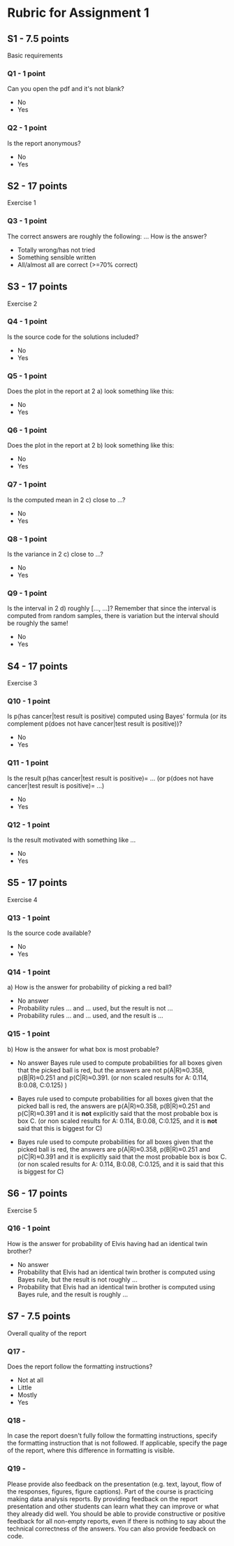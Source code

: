 # Rubric for Assignment 1

## S1 - 7.5 points

Basic requirements

### Q1 - 1 point

Can you open the pdf and it's not blank?

- No
- Yes

### Q2 - 1 point

Is the report anonymous?

- No
- Yes

## S2 - 17 points

Exercise 1

### Q3 - 1 point

The correct answers are roughly the following:
...
How is the answer?

- Totally wrong/has not tried
- Something sensible written
- All/almost all are correct (>=70% correct)

## S3 - 17 points

Exercise 2

### Q4 - 1 point

Is the source code for the solutions included?

- No
- Yes

### Q5 - 1 point

Does the plot in the report at 2 a) look something like this:

- No
- Yes

### Q6 - 1 point

Does the plot in the report at 2 b) look something like this:

- No
- Yes

### Q7 - 1 point

Is the computed mean in 2 c) close to ...?

- No
- Yes

### Q8 - 1 point

Is the variance in 2 c) close to ...?

- No
- Yes


### Q9 - 1 point

Is the interval in 2 d) roughly [..., ...]? Remember that since the interval is computed from random samples, there is variation but the interval should be roughly the same!

- No
- Yes

## S4 - 17 points

Exercise 3

### Q10 - 1 point

Is p(has cancer|test result is positive) computed using Bayes' formula (or its complement p(does not have cancer|test result is positive))?

- No
- Yes

### Q11 - 1 point

Is the result p(has cancer|test result is positive)= ... (or p(does not have cancer|test result is positive)= ...)

- No
- Yes

### Q12 - 1 point

Is the result motivated with something like ...

- No
- Yes

## S5 - 17 points

Exercise 4

### Q13 - 1 point

Is the source code available?

- No
- Yes

### Q14 - 1 point

a) How is the answer for probability of picking a red ball?

- No answer
- Probability rules ... and ... used, but the result is not ...
- Probability rules ... and ... used, and the result is ...

### Q15 - 1 point

b) How is the answer for what box is most probable?

-   No answer Bayes rule used to compute probabilities for all boxes given that the picked ball is red, but the answers are not p(A\|R)≈0.358, p(B\|R)≈0.251 and p(C\|R)≈0.391. (or non scaled results for A: 0.114, B:0.08, C:0.125) )

-   Bayes rule used to compute probabilities for all boxes given that the picked ball is red, the answers are p(A\|R)≈0.358, p(B\|R)≈0.251 and p(C\|R)≈0.391 and it is **not** explicitly said that the most probable box is box C. (or non scaled results for A: 0.114, B:0.08, C:0.125, and it is **not** said that this is biggest for C)

-   Bayes rule used to compute probabilities for all boxes given that the picked ball is red, the answers are p(A\|R)≈0.358, p(B\|R)≈0.251 and p(C\|R)≈0.391 and it is explicitly said that the most probable box is box C. (or non scaled results for A: 0.114, B:0.08, C:0.125, and it is said that this is biggest for C)

## S6 - 17 points

Exercise 5

### Q16 - 1 point

How is the answer for probability of Elvis having had an identical twin brother?

- No answer
- Probability that Elvis had an identical twin brother is computed using Bayes rule, but the result is not roughly ...
- Probability that Elvis had an identical twin brother is computed using Bayes rule, and the result is roughly ...

## S7 - 7.5 points

Overall quality of the report

### Q17 -

Does the report follow the formatting instructions?

- Not at all
- Little
- Mostly
- Yes

### Q18 -

In case the report doesn't fully follow the formatting instructions, specify the formatting instruction that is not followed. If applicable, specify the page of the report, where this difference in formatting is visible.

### Q19 -

Please provide also feedback on the presentation (e.g. text, layout, flow of the responses, figures, figure captions). Part of the course is practicing making data analysis reports. By providing feedback on the report presentation and other students can learn what they can improve or what they already did well. You should be able to provide constructive or positive feedback for all non-empty reports, even if there is nothing to say about the technical correctness of the answers. You can also provide feedback on code.
